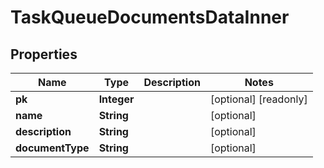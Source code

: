 

# TaskQueueDocumentsDataInner


## Properties

| Name | Type | Description | Notes |
|------------ | ------------- | ------------- | -------------|
|**pk** | **Integer** |  |  [optional] [readonly] |
|**name** | **String** |  |  [optional] |
|**description** | **String** |  |  [optional] |
|**documentType** | **String** |  |  [optional] |



